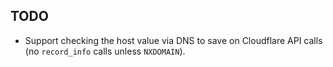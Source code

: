 ## TODO

 * Support checking the host value via DNS to save on Cloudflare API calls (no `record_info` calls unless `NXDOMAIN`).
